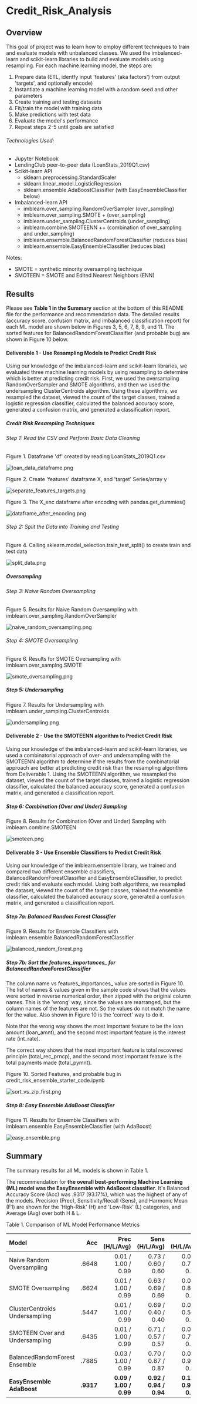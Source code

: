 # Credit_Risk_Analysis



## Overview

This goal of project was to learn how to employ different techniques to train and evaluate models with unbalanced classes. We used the imbalanced-learn and scikit-learn libraries to build and evaluate models using resampling. For each machine learning model, the steps are:

1. Prepare data (ETL, identfy input 'features' (aka factors') from output 'targets', and optionally encode)
2. Instantiate a machine learning model with a random seed and other parameters
3. Create training and testing datasets
4. Fit/train the model with training data
5. Make predictions with test data
6. Evaluate the model's performance
7. Repeat steps 2-5 until goals are satisfied

###### Technologies Used:

- Jupyter Notebook
- LendingClub peer-to-peer data (LoanStats_2019Q1.csv)
- Scikit-learn API
  - sklearn.preprocessing.StandardScaler
  - sklearn.linear_model.LogisticRegression
  - sklearn.ensemble.AdaBoostClassifier (with EasyEnsembleClassifier below)
- Imbalanced-learn API
  - imblearn.over_sampling.RandomOverSampler (over_sampling)
  - imblearn.over_sampling.SMOTE + (over_sampling)
  - imblearn.under_sampling.ClusterCentroids (under_sampling)
  - imblearn.combine.SMOTEENN ++ (combination of over_sampling and under_sampling)
  - imblearn.ensemble.BalancedRandomForestClassifier (reduces bias)
  - imblearn.ensemble.EasyEnsembleClassifier (reduces bias)

Notes:
+ SMOTE = synthetic minority oversampling technique
+ SMOTEEN = SMOTE and Edited Nearest Neighbors (ENN)

## Results

Please see **Table 1 in the Summary** section at the bottom of this README file for the performance and recommendation data. The detailed results (accuracy score, confusion matrix, and imbalanced classification report) for each ML model are shown below in Figures 3, 5, 6, 7, 8, 9, and 11. The sorted features for BalancedRandomForestClassifier (and probable bug) are shown in Figure 10 below.

#### Deliverable 1 - Use Resampling Models to Predict Credit Risk

Using our knowledge of the imbalanced-learn and scikit-learn libraries, we evaluated three machine learning models by using resampling to determine which is better at predicting credit risk. First, we used the oversampling RandomOverSampler and SMOTE algorithms, and then we used the undersampling ClusterCentroids algorithm. Using these algorithms, we resampled the dataset, viewed the count of the target classes, trained a logistic regression classifier, calculated the balanced accuracy score, generated a confusion matrix, and generated a classification report.

##### Credit Risk Resampling Techniques

###### Step 1: Read the CSV and Perform Basic Data Cleaning

Figure 1. Dataframe 'df' created by reading LoanStats_2019Q1.csv

![loan_data_dataframe.png](Images/loan_data_dataframe.png)

Figure 2. Create 'features' dataframe X, and 'target' Series/array y

![separate_features_targets.png](Images/separate_features_targets.png)

Figure 3. The X_enc dataframe after encoding with pandas.get_dummies()

![dataframe_after_encoding.png](Images/dataframe_after_encoding.png)

###### Step 2: Split the Data into Training and Testing

Figure 4. Calling sklearn.model_selection.train_test_split() to create train and test data

![split_data.png](Images/split_data.png)

##### Oversampling

###### Step 3: Naive Random Oversampling

Figure 5. Results for Naive Random Oversampling with imblearn.over_sampling.RandomOverSampler

![naive_random_oversampling.png](Images/naive_random_oversampling.png)

###### Step 4: SMOTE Oversampling

Figure 6. Results for SMOTE Oversampling with imblearn.over_samplng.SMOTE

![smote_oversampling.png](Images/smote_oversampling.png)

##### Step 5: Undersampling

Figure 7. Results for Undersampling with imblearn.under_sampling.ClusterCentroids

![undersampling.png](Images/undersampling.png)

#### Deliverable 2 - Use the SMOTEENN algorithm to Predict Credit Risk

Using our knowledge of the imbalanced-learn and scikit-learn libraries, we used a combinatorial approach of over- and undersampling with the SMOTEENN algorithm to determine if the results from the combinatorial approach are better at predicting credit risk than the resampling algorithms from Deliverable 1. Using the SMOTEENN algorithm, we resampled the dataset, viewed the count of the target classes, trained a logistic regression classifier, calculated the balanced accuracy score, generated a confusion matrix, and generated a classification report.

##### Step 6: Combination (Over and Under) Sampling

Figure 8. Results for Combination (Over and Under) Sampling with imblearn.combine.SMOTEEN

![smoteen.png](Images/smoteen.png)

#### Deliverable 3 - Use Ensemble Classifiers to Predict Credit Risk

Using our knowledge of the imblearn.ensemble library, we trained and compared two different ensemble classifiers, BalancedRandomForestClassifier and EasyEnsembleClassifier, to predict credit risk and evaluate each model. Using both algorithms, we resampled the dataset, viewed the count of the target classes, trained the ensemble classifier, calculated the balanced accuracy score, generated a confusion matrix, and generated a classification report.

##### Step 7a: Balanced Random Forest Classifier

Figure 9. Results for Ensemble Classifiers with imblearn.ensemble.BalancedRandomForestClassifier

![balanced_random_forest.png](Images/balanced_random_forest.png)

##### Step 7b: Sort the features_importances_ for BalancedRandomForestClassifier

The column name vs features_importances_ value are sorted in Figure 10. The list of names & values given in the sample code shows that the values were sorted in reverse numerical order, then zipped with the original column names. This is the 'wrong' way, since the values are rearranged, but the column names of the features are not. So the values do not match the name for the value. Also shown in Figure 10 is the 'correct' way to do it.

Note that the wrong way shows the most important feature to be the loan amount (loan_amnt), and the second most important feature is the interest rate (int_rate).

The correct way shows that the most important feature is total recovered principle (total_rec_prncp), and the second most important feature is the total payments made (total_pymnt).

Figure 10. Sorted Features, and probable bug in credit_risk_ensemble_starter_code.ipynb

![sort_vs_zip_first.png](Images/sort_vs_zip_first.png)

##### Step 8: Easy Ensemble AdaBoost Classifier

Figure 11. Results for Ensemble Classifiers with imblearn.ensemble.EasyEnsembleClassifier (with AdaBoost)

![easy_ensemble.png](Images/easy_ensemble.png)

## Summary

The summary results for all ML models is shown in Table 1.

The recommendation for **the overall best-performing Machine Learning (ML) model was the EasyEnsemble with AdaBoost classifier**. It's Balanced Accuracy Score (Acc) was .9317 (93.17%), which was the highest of any of the models. Precision (Prec), Sensitivity/Recall (Sens), and Harmonic Mean (F1) are shown for the 'High-Risk' (H) and 'Low-Risk' (L) categories, and Average (Avg) over both H & L.

Table 1. Comparison of ML Model Performance Metrics

| Model                          |   Acc |     Prec  (H/L/Avg)|     Sens (H/L/Avg) |        F1 (H/L/Avg)|
| :--                            |   --: |                --: |                --: |               --:  |
| Naive Random Oversampling      | .6648 | 0.01 / 1.00 / 0.99 | 0.73 / 0.60 / 0.60 | 0.02 / 0.75 / 0.74 |
| SMOTE Oversampling             | .6624 | 0.01 / 1.00 / 0.99 | 0.63 / 0.69 / 0.69 | 0.02 / 0.82 / 0.81 |
| ClusterCentroids Undersampling | .5447 | 0.01 / 1.00 / 0.99 | 0.69 / 0.40 / 0.40 | 0.01 / 0.57 / 0.56 |
| SMOTEEN Over and Undersampling | .6435 | 0.01 / 1.00 / 0.99 | 0.71 / 0.57 / 0.57 | 0.02 / 0.73 / 0.72 |
| BalancedRandomForest Ensemble  | .7885 | 0.03 / 1.00 / 0.99 | 0.70 / 0.87 / 0.87 | 0.06 / 0.93 / 0.93 |
| **EasyEnsemble AdaBoost**      | **.9317** | **0.09 / 1.00 / 0.99** | **0.92 / 0.94 / 0.94** | **0.16 / 0.97 / 0.97** |
